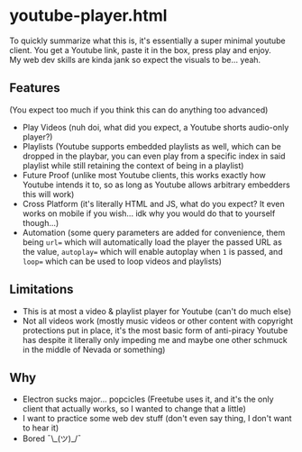 # youtube-player.html
To quickly summarize what this is, it's essentially a super minimal youtube client. You get a Youtube link, paste it in the box, press play and enjoy.
\
My web dev skills are kinda jank so expect the visuals to be... yeah.

## Features
(You expect too much if you think this can do anything too advanced)
- Play Videos (nuh doi, what did you expect, a Youtube shorts audio-only player?)
- Playlists (Youtube supports embedded playlists as well, which can be dropped in the playbar, you can even play from a specific index in said playlist while still retaining the context of being in a playlist)
- Future Proof (unlike most Youtube clients, this works exactly how Youtube intends it to, so as long as Youtube allows arbitrary embedders this will work)
- Cross Platform (it's literally HTML and JS, what do you expect? It even works on mobile if you wish... idk why you would do that to yourself though...)
- Automation (some query parameters are added  for convenience, them being `url=` which will automatically load the player the passed URL as the value, `autoplay=` which will enable autoplay when `1` is passed, and `loop=` which can be used to loop videos and playlists)

## Limitations
- This is at most a video & playlist player for Youtube (can't do much else)
- Not all videos work (mostly music videos or other content with copyright protections put in place, it's the most basic form of anti-piracy Youtube has despite it literally only impeding me and maybe one other schmuck in the middle of Nevada or something)

## Why
- Electron sucks major... popcicles (Freetube uses it, and it's the only client that actually works, so I wanted to change that a little)
- I want to practice some web dev stuff (don't even say thing, I don't want to hear it)
- Bored ¯\\\_(ツ)\_/¯
